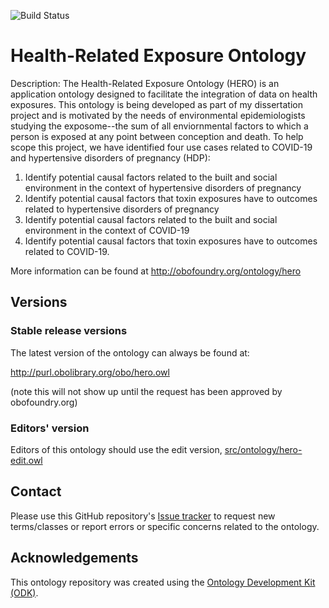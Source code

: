
![Build Status](https://github.com/dillerm/HERO/workflows/CI/badge.svg)
# Health-Related Exposure Ontology

Description: The Health-Related Exposure Ontology (HERO) is an application ontology designed to facilitate the integration of data on health exposures. This ontology is being developed as part of my dissertation project and is motivated by the needs of environmental epidemiologists studying the exposome--the sum of all enviornmental factors to which a person is exposed at any point between conception and death. To help scope this project, we have identified four use cases related to COVID-19 and hypertensive disorders of pregnancy (HDP):

1.  Identify potential causal factors related to the built and social environment in the context of hypertensive disorders of pregnancy
2.	Identify potential causal factors that toxin exposures have to outcomes related to hypertensive disorders of pregnancy
3.	Identify potential causal factors related to the built and social environment in the context of COVID-19
4.	Identify potential causal factors that toxin exposures have to outcomes related to COVID-19.


More information can be found at http://obofoundry.org/ontology/hero

## Versions

### Stable release versions

The latest version of the ontology can always be found at:

http://purl.obolibrary.org/obo/hero.owl

(note this will not show up until the request has been approved by obofoundry.org)

### Editors' version

Editors of this ontology should use the edit version, [src/ontology/hero-edit.owl](src/ontology/hero-edit.owl)

## Contact

Please use this GitHub repository's [Issue tracker](https://github.com/dillerm/HERO/issues) to request new terms/classes or report errors or specific concerns related to the ontology.

## Acknowledgements

This ontology repository was created using the [Ontology Development Kit (ODK)](https://github.com/INCATools/ontology-development-kit).
